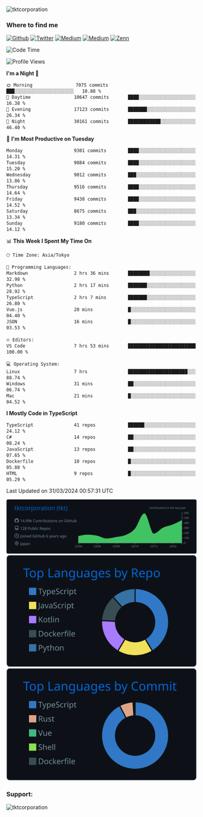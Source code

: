 <p align="left"> <img src="https://komarev.com/ghpvc/?username=tktcorporation&label=Profile%20views&color=0e75b6&style=flat" alt="tktcorporation" /> </p>

<h3>Where to find me</h3>
<p>
<a href="https://github.com/tktcorporation" target="_blank"><img alt="Github" src="https://img.shields.io/badge/GitHub-%2312100E.svg?&style=for-the-badge&logo=Github&logoColor=white" /></a>
<a href="https://twitter.com/tktcorporation" target="_blank"><img alt="Twitter" src="https://img.shields.io/badge/twitter-%231DA1F2.svg?&style=for-the-badge&logo=twitter&logoColor=white" /></a>
<a href="https://www.linkedin.com/in/tktcorporation" target="_blank"><img alt="Medium" src="https://img.shields.io/badge/linkdin-0a66c2.svg?&style=for-the-badge&logo=linkedin&logoColor=white" /></a>
<a href="https://qiita.com/tktcorporation" target="_blank"><img alt="Medium" src="https://img.shields.io/badge/qiita-55C500.svg?&style=for-the-badge&logo=qiita&logoColor=white" /></a>
<a href="https://zenn.dev/tktcorporation" target="_blank"><img alt="Zenn" src="https://img.shields.io/badge/Zenn-3EA8FF.svg?&style=for-the-badge&logo=Zenn&logoColor=white" /></a>
</p>
  
<!--START_SECTION:waka-->
![Code Time](http://img.shields.io/badge/Code%20Time-1%2C461%20hrs%209%20mins-blue)

![Profile Views](http://img.shields.io/badge/Profile%20Views-0-blue)

**I'm a Night 🦉** 

```text
🌞 Morning                7075 commits        ███░░░░░░░░░░░░░░░░░░░░░░   10.88 % 
🌆 Daytime                10647 commits       ████░░░░░░░░░░░░░░░░░░░░░   16.38 % 
🌃 Evening                17123 commits       ███████░░░░░░░░░░░░░░░░░░   26.34 % 
🌙 Night                  30161 commits       ████████████░░░░░░░░░░░░░   46.40 % 
```
📅 **I'm Most Productive on Tuesday** 

```text
Monday                   9301 commits        ████░░░░░░░░░░░░░░░░░░░░░   14.31 % 
Tuesday                  9884 commits        ████░░░░░░░░░░░░░░░░░░░░░   15.20 % 
Wednesday                9012 commits        ███░░░░░░░░░░░░░░░░░░░░░░   13.86 % 
Thursday                 9516 commits        ████░░░░░░░░░░░░░░░░░░░░░   14.64 % 
Friday                   9438 commits        ████░░░░░░░░░░░░░░░░░░░░░   14.52 % 
Saturday                 8675 commits        ███░░░░░░░░░░░░░░░░░░░░░░   13.34 % 
Sunday                   9180 commits        ████░░░░░░░░░░░░░░░░░░░░░   14.12 % 
```


📊 **This Week I Spent My Time On** 

```text
🕑︎ Time Zone: Asia/Tokyo

💬 Programming Languages: 
Markdown                 2 hrs 36 mins       ████████░░░░░░░░░░░░░░░░░   32.98 % 
Python                   2 hrs 17 mins       ███████░░░░░░░░░░░░░░░░░░   28.92 % 
TypeScript               2 hrs 7 mins        ███████░░░░░░░░░░░░░░░░░░   26.80 % 
Vue.js                   20 mins             █░░░░░░░░░░░░░░░░░░░░░░░░   04.40 % 
JSON                     16 mins             █░░░░░░░░░░░░░░░░░░░░░░░░   03.53 % 

🔥 Editors: 
VS Code                  7 hrs 53 mins       █████████████████████████   100.00 % 

💻 Operating System: 
Linux                    7 hrs               ██████████████████████░░░   88.74 % 
Windows                  31 mins             ██░░░░░░░░░░░░░░░░░░░░░░░   06.74 % 
Mac                      21 mins             █░░░░░░░░░░░░░░░░░░░░░░░░   04.52 % 
```

**I Mostly Code in TypeScript** 

```text
TypeScript               41 repos            ██████░░░░░░░░░░░░░░░░░░░   24.12 % 
C#                       14 repos            ██░░░░░░░░░░░░░░░░░░░░░░░   08.24 % 
JavaScript               13 repos            ██░░░░░░░░░░░░░░░░░░░░░░░   07.65 % 
Dockerfile               10 repos            █░░░░░░░░░░░░░░░░░░░░░░░░   05.88 % 
HTML                     9 repos             █░░░░░░░░░░░░░░░░░░░░░░░░   05.29 % 
```




 Last Updated on 31/03/2024 00:57:31 UTC
<!--END_SECTION:waka-->

[![](https://raw.githubusercontent.com/tktcorporation/tktcorporation/master/profile-summary-card-output/github_dark/0-profile-details.svg)](https://github.com/vn7n24fzkq/github-profile-summary-cards)
[![](https://raw.githubusercontent.com/tktcorporation/tktcorporation/master/profile-summary-card-output/github_dark/1-repos-per-language.svg)](https://github.com/vn7n24fzkq/github-profile-summary-cards) [![](https://raw.githubusercontent.com/tktcorporation/tktcorporation/master/profile-summary-card-output/github_dark/2-most-commit-language.svg)](https://github.com/vn7n24fzkq/github-profile-summary-cards)

<h3 align="left">Support:</h3>
<p><a href="https://www.buymeacoffee.com/tktcorporation"> <img align="left" src="https://cdn.buymeacoffee.com/buttons/v2/default-yellow.png" height="50" width="210" alt="tktcorporation" /></a></p><br><br>
